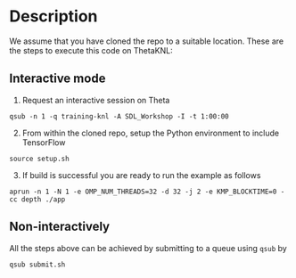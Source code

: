 # Description

We assume that you have cloned the repo to a suitable location. These are the steps to execute this code on ThetaKNL:

## Interactive mode

1. Request an interactive session on Theta
```
qsub -n 1 -q training-knl -A SDL_Workshop -I -t 1:00:00
```
2. From within the cloned repo, setup the Python environment to include TensorFlow
```
source setup.sh
```
3. If build is successful you are ready to run the example as follows
```
aprun -n 1 -N 1 -e OMP_NUM_THREADS=32 -d 32 -j 2 -e KMP_BLOCKTIME=0 -cc depth ./app
```

## Non-interactively

All the steps above can be achieved by submitting to a queue using `qsub` by
```
qsub submit.sh
```
